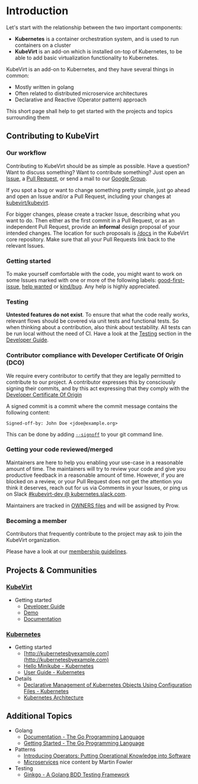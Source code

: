 # Introduction

Let's start with the relationship between the two important components:

* **Kubernetes** is a container orchestration system, and is used to run
  containers on a cluster
* **KubeVirt** is an add-on which is installed on-top of Kubernetes, to be able
  to add basic virtualization functionality to Kubernetes.

KubeVirt is an add-on to Kubernetes, and they have several things in
common:

* Mostly written in golang
* Often related to distributed microservice architectures
* Declarative and Reactive (Operator pattern) approach

This short page shall help to get started with the projects and topics
surrounding them


## Contributing to KubeVirt

### Our workflow

Contributing to KubeVirt should be as simple as possible. Have a question? Want
to discuss something? Want to contribute something? Just open an
[Issue](https://github.com/kubevirt/kubevirt/issues), a [Pull
Request](https://github.com/kubevirt/kubevirt/pulls), or send a mail to our
[Google Group](https://groups.google.com/forum/#!forum/kubevirt-dev).

If you spot a bug or want to change something pretty simple, just go
ahead and open an Issue and/or a Pull Request, including your changes
at [kubevirt/kubevirt](https://github.com/kubevirt/kubevirt).

For bigger changes, please create a tracker Issue, describing what you want to
do. Then either as the first commit in a Pull Request, or as an independent
Pull Request, provide an **informal** design proposal of your intended changes.
The location for such proposals is
[/docs](docs/) in the KubeVirt
core repository. Make sure that all your Pull Requests link back to the
relevant Issues.

### Getting started

To make yourself comfortable with the code, you might want to work on some
Issues marked with one or more of the following labels:
[good-first-issue](https://github.com/kubevirt/kubevirt/labels/good-first-issue),
[help wanted](https://github.com/kubevirt/kubevirt/labels/help%20wanted)
or [kind/bug](https://github.com/kubevirt/kubevirt/labels/kind%2Fbug).
Any help is highly appreciated.

### Testing

**Untested features do not exist**. To ensure that what the code really works,
relevant flows should be covered via unit tests and functional tests. So when
thinking about a contribution, also think about testability. All tests can be
run local without the need of CI. Have a look at the
[Testing](docs/getting-started.md#testing)
section in the [Developer Guide](docs/getting-started.md).

### Contributor compliance with Developer Certificate Of Origin (DCO)

We require every contributor to certify that they are legally permitted to contribute to our project.
A contributor expresses this by consciously signing their commits, and by this act expressing that
they comply with the [Developer Certificate Of Origin](https://developercertificate.org/)

A signed commit is a commit where the commit message contains the following content:

```
Signed-off-by: John Doe <jdoe@example.org>
```

This can be done by adding [`--signoff`](https://git-scm.com/docs/git-commit#Documentation/git-commit.txt---signoff) to your git command line.

### Getting your code reviewed/merged

Maintainers are here to help you enabling your use-case in a reasonable amount
of time. The maintainers will try to review your code and give you productive
feedback in a reasonable amount of time. However, if you are blocked on a
review, or your Pull Request does not get the attention you think it deserves,
reach out for us via Comments in your Issues, or ping us on Slack
[#kubevirt-dev @ kubernetes.slack.com](https://kubernetes.slack.com/?redir=%2Farchives%2FC0163DT0R8X).

Maintainers are tracked in [OWNERS
files](https://github.com/kubernetes/test-infra/blob/f7e21a3c18f4f4bbc7ee170675ed53e4544a0632/prow/plugins/approve/approvers/README.md)
and will be assigned by Prow.

### Becoming a member

Contributors that frequently contribute to the project may ask to join the
KubeVirt organization.

Please have a look at our [membership guidelines](https://github.com/kubevirt/community/blob/master/membership_policy.md).

## Projects & Communities

### [KubeVirt](https://github.com/kubevirt/)

* Getting started
  * [Developer Guide](docs/getting-started.md)
  * [Demo](https://github.com/kubevirt/demo)
  * [Documentation](docs/)

### [Kubernetes](http://kubernetes.io/)

* Getting started
  * [http://kubernetesbyexample.com](http://kubernetesbyexample.com)
  * [Hello Minikube - Kubernetes](https://kubernetes.io/docs/tutorials/stateless-application/hello-minikube/)
  * [User Guide - Kubernetes](https://kubernetes.io/docs/user-guide/)
* Details
  * [Declarative Management of Kubernetes Objects Using Configuration Files - Kubernetes](https://kubernetes.io/docs/concepts/tools/kubectl/object-management-using-declarative-config/)
  * [Kubernetes Architecture](https://github.com/kubernetes/community/blob/master/contributors/design-proposals/architecture/architecture.md)

## Additional Topics

* Golang
  * [Documentation - The Go Programming Language](https://golang.org/doc/)
  * [Getting Started - The Go Programming Language](https://golang.org/doc/install)
* Patterns
  * [Introducing Operators: Putting Operational Knowledge into Software](https://coreos.com/blog/introducing-operators.html)
  * [Microservices](https://martinfowler.com/articles/microservices.html) nice
    content by Martin Fowler
* Testing
  * [Ginkgo - A Golang BDD Testing Framework](https://onsi.github.io/ginkgo/)
